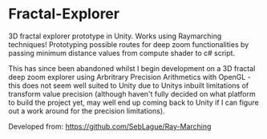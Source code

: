 # Fractal-Explorer
3D fractal explorer prototype in Unity. Works using Raymarching techniques!
Prototyping possible routes for deep zoom functionalities by passing minimum distance values from compute shader to c# script.

This has since been abandoned whilst I begin development on a 3D fractal deep zoom explorer using Arbritrary Precision Arithmetics with OpenGL - this does not seem well suited to Unity due to Unitys inbuilt limitations of transform value precision (although haven't fully decided on what platform to build the project yet, may well end up coming back to Unity if I can figure out a work around for the precision limitations).

Developed from: https://github.com/SebLague/Ray-Marching
